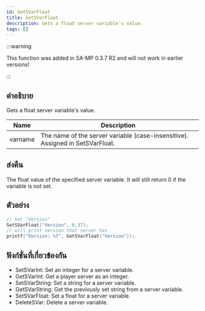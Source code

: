 ```yaml
---
id: GetSVarFloat
title: GetSVarFloat
description: Gets a float server variable's value.
tags: []
---
```


:::warning

This function was added in SA-MP 0.3.7 R2 and will not work in earlier versions!

:::

## คำอธิบาย

Gets a float server variable's value.


| Name | Description |
|------|-------------|
|varname | The name of the server variable (case-insensitive). Assigned in SetSVarFloat.|


## ส่งคืน

The float value of the specified server variable. It will still return 0 if the variable is not set.


## ตัวอย่าง


```c
// set "Version"
SetSVarFloat("Version", 0.37);
// will print version that server has
printf("Version: %f", GetSVarFloat("Version"));
```


## ฟังก์ชั่นที่เกี่ยวข้องกัน


-  SetSVarInt: Set an integer for a server variable.
-  GetSVarInt: Get a player server as an integer.
-  SetSVarString: Set a string for a server variable.
-  GetSVarString: Get the previously set string from a server variable.
-  SetSVarFloat: Set a float for a server variable.
-  DeleteSVar: Delete a server variable.